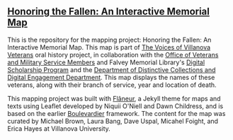 ## [Honoring the Fallen: An Interactive Memorial Map](https://falveydigitalscholarship.github.io/honoringthefallen/)

This is the repository for the mapping project: Honoring the Fallen: An Interactive Memorial Map. This map is part of [The Voices of Villanova Veterans](https://veteransvoices.library.villanova.edu/) oral history project, in collaboration with the [Office of Veterans and Military Service Members](https://www1.villanova.edu/villanova/enroll/veterans-military.html) and Falvey Memorial Library's [Digital Scholarship Program](https://library.villanova.edu/collections/distinctive/digitallibrary/digital-scholarship) and the [Department of Distinctive Collections and Digital Engagement Department](https://library.villanova.edu/collections/distinctive). This map displays the names of these veterans, along with their branch of service, year and location of death.

This mapping project was built with [Flâneur](https://github.com/kirschbombe/flaneur), a Jekyll theme for maps and texts using Leaflet developed by Niquii O'Niell and Dawn Childress, and is based on the earlier [Boulevardier](https://github.com/kirschbombe/boulevardier) framework. The content for the map was curated by Michael Brown, Laura Bang, Dave Uspal, Micahel Foight, and Erica Hayes at Villanova University.
